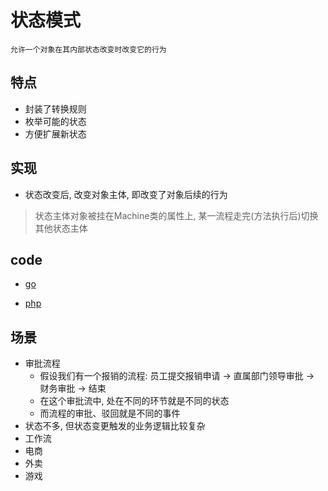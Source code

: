 # 状态模式

    允许一个对象在其内部状态改变时改变它的行为

## 特点

- 封装了转换规则
- 枚举可能的状态
- 方便扩展新状态

## 实现

- 状态改变后, 改变对象主体, 即改变了对象后续的行为

> 状态主体对象被挂在Machine类的属性上, 某一流程走完(方法执行后)切换其他状态主体

## code

- [go](src/go/dp/state.go)

- [php](src/php_design_patterns/state/state.php)

## 场景

- 审批流程
  - 假设我们有一个报销的流程: 员工提交报销申请 -> 直属部门领导审批 -> 财务审批 -> 结束
  - 在这个审批流中, 处在不同的环节就是不同的状态
  - 而流程的审批、驳回就是不同的事件
- 状态不多, 但状态变更触发的业务逻辑比较复杂
- 工作流
- 电商
- 外卖
- 游戏